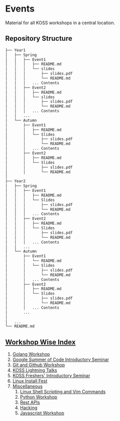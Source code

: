 # Events

Material for all KOSS workshops in a central location.

## Repository Structure

```graphql
├── Year1
│   ├── Spring                
│   │   ├── Event1             
│   │   │   ├── README.md
│   │   │   └── slides             
│   │   │       ├── slides.pdf               
│   │   │       └── README.md             
│   │   │   ... Contents
│   │   ├── Event2            
│   │   │   ├── README.md
│   │   │   └── slides             
│   │   │       ├── slides.pdf               
│   │   │       └── README.md             
│   │   │   ... Contents
│   │   ...
│   └── Autumn
│       ├── Event1
│       │   ├── README.md
│       │   └── Slides
│       │       ├── slides.pdf
│       │       └── README.md
│       │   ... Contents
│       ├── Event2
│       │   ├── README.md
│       │   └── Slides
│       │       ├── slides.pdf
│       │       └── README.md                 
│
├── Year2
│   ├── Spring
│   │   ├── Event1
│   │   │   ├── README.md
│   │   │   └── Slides
│   │   │       ├── slides.pdf
│   │   │       └── README.md
│   │   │   ... Contents
│   │   ├── Event2
│   │   │   ├── README.md
│   │   │   └── Slides
│   │   │       ├── slides.pdf
│   │   │       └── README.md
│   │   │   ... Contents
│   │   ...
│   └── Autumn                   
│       ├── Event1             
│       │   └── README.md 
│       │   └── Slides
│       │       ├── slides.pdf
│       │       └── README.md             
│       │   ... Contents
│       ├── Event2            
│       │   ├── README.md
│       │   └── Slides
│       │       ├── slides.pdf
│       │       └── README.md           
│       │   ... Contents
│       ...                 
│
│   ...
└── README.md
```

## [Workshop Wise Index](./index.md)

1. [Golang Workshop](./index.md#golang-workshop)
1. [Google Summer of Code Introductory Seminar](./index.md#gsoc-introductory-seminar)
1. [Git and Github Workshop](./index.md#git-and-github-workshop)
1. [KOSS Lightning Talks](./index.md#koss-lightning-talks)
1. [KOSS Freshers' Introductory Seminar](./index.md#koss-freshers-introductory-seminar)
1. [Linux Install Fest](./index.md#linux-installation-fest)
1. [Miscellaneous](./index.md#miscellaneous)
    1. [Linux Shell Scripting and Vim Commands](./index.md#linux-shell-scripting-and-vim-commands)
    1. [Python Workshop](./index.md#python-workshop)
    1. [Rest APIs](./index.md#rest-apis)
    1. [Hacking](./index.md#hacking-workshop)
    1. [Javascript Workshop](./index.md#javascript-workshop)

